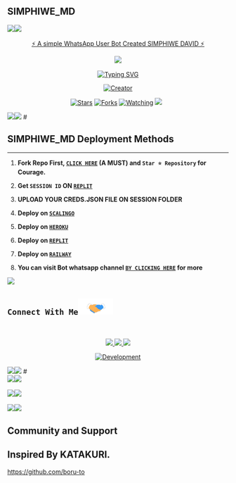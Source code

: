 ## SIMPHIWE_MD
   <a><img src='https://i.imgur.com/LyHic3i.gif'/></a><a><img src='https://i.imgur.com/LyHic3i.gif'/></a>
<p align="center"> 
<u>⚡ A simple WhatsApp User Bot Created SIMPHIWE DAVID ⚡</u>
</p>
<p align="center">
<img src="https://api.shannmoderz.xyz/server/file/JhnZNPg59LpUxYf.jpg"/>       
<p align="center">
  <a href="https://git.io/typing-svg"><img src="https://readme-typing-svg.demolab.com?font=EB+Garamond&weight=800&size=28&duration=4000&pause=1000&random=false&width=435&lines=SIMPHIWE_MD;MULTI-DEVICE+WHATSAPP+BOT;DEVELOPED+BY+SIMPHIWE+DAVID." alt="Typing SVG" /></a>
 </p>
<p align="center">
<a href="#"><img title="Creator" src="https://img.shields.io/badge/Creator-SIMPHIWEDAVID-red.svg?style=for-the-badge&logo=github"></a>
</p>
<p align="center">
<a href="https://github.com Simphiwedavid/SIMPHIWE_MD/stargazers/"><img title="Stars" src="https://img.shields.io/github/stars/Simphiwedavid/SIMPHIWE_MDcolor=blue&style=flat-square"></a>
<a href="https://github.com/Simphiwedavid/SIMPHIWE_MD/network/members"><img title="Forks" src="https://img.shields.io/github/forks/Simphiwedavid/SIMPHIWE_MD?color=yellow&style=flat-square"></a>
<a href="https://github.com/Simphiwedavid/SIMPHIWE_MD/watchers"><img title="Watching" src="https://img.shields.io/github/watchers/Simphiwedavid/SIMPHIWE_MD?label=Watchers&color=red&style=flat-square"></a>
<a href="https://github.com/Simphiwedavid/SIMPHIWE_MD/graphs/commit-activity"><img height="20" src="https://img.shields.io/badge/Maintained-Yes-red.svg"></a>&nbsp;&nbsp;
</p>
<a><img src='https://i.imgur.com/LyHic3i.gif'/></a><a><img src='https://i.imgur.com/LyHic3i.gif'/></a>
#

## SIMPHIWE_MD Deployment Methods
---
1.  **Fork Repo First, [`CLICK HERE`](https://github.com/Simphiwedavid/SIMPHIWE_MD/fork) (A MUST) and `Star ⭐ Repository` for Courage.**
2.  **Get `SESSION ID` ON [`REPLIT`](https://replit.com/SIMPHIWE_MD/Simphiwedavidpair-1)** 

3. **UPLOAD YOUR CREDS.JSON FILE ON SESSION FOLDER**

4. **Deploy on [`SCALINGO`](https://dashboard.scalingo.com)**

5. **Deploy on [`HEROKU`](https://dashboard.heroku.com/new?template*=https://github.com/Simphiwedavid/SIMPHIWE_MD)** 

6. **Deploy on [`REPLIT`](https://replit.com/github/Simphiwedavid/SIMPHIWE_MD)** 

7. **Deploy on [`RAILWAY`](https://railway.com/github/Simphiwedavid/SIMPHIWE_MD)**  

8. **You can visit Bot whatsapp channel [`BY CLICKING HERE`](https://whatsapp.com/channel/0029VaeRru3ADTOEKPCPom0L) for more**



</a><a><img src='https://i.imgur.com/LyHic3i.gif'/></a>

## ```Connect With Me```<img src="https://github.com/0xAbdulKhalid/0xAbdulKhalid/raw/main/assets/mdImages/handshake.gif" width ="80"></h1> 
 <br> 
<p align="center">
<a href="https://wa.me/2349066528353"><img src="https://img.shields.io/badge/Contact David-25D366?style=for-the-badge&logo=whatsapp&logoColor=white" />
<a href="https://whatsapp.com/channel/0029VaeRru3ADTOEKPCPom0L"><img src="https://img.shields.io/badge/Join Official Channel-25D366?style=for-the-badge&logo=whatsapp&logoColor=white" />
<a href="https://t.me/deecee_x"><img src="https://img.shields.io/badge/Telegram-0088cc?style=for-the-badge&logo=telegram&logoColor=white" /><br>
<p align="center">
<img alt="Development" width="250" src="https://media2.giphy.com/media/W9tBvzTXkQopi/giphy.gif?cid=6c09b952xu6syi1fyqfyc04wcfk0qvqe8fd7sop136zxfjyn&ep=v1_internal_gif_by_id&rid=giphy.gif&ct=g" /> </p>
<a><img src='https://i.imgur.com/LyHic3i.gif'/></a><a><img src='https://i.imgur.com/LyHic3i.gif'/></a>
# 

<br>
<a><img src='https://i.imgur.com/LyHic3i.gif'/></a><a><img src='https://i.imgur.com/LyHic3i.gif'/></a>



  <a><img src='https://i.imgur.com/LyHic3i.gif'/></a><a><img src='https://i.imgur.com/LyHic3i.gif'/></a>
  


<a><img src='https://i.imgur.com/LyHic3i.gif'/></a><a><img src='https://i.imgur.com/LyHic3i.gif'/></a>

## Community and Support

## Inspired By KATAKURI.

https://github.com/boru-to

